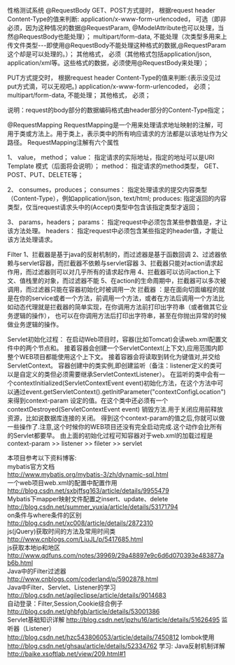 性格测试系统
@RequestBody
GET、POST方式提时， 根据request header Content-Type的值来判断:
    application/x-www-form-urlencoded， 可选（即非必须，因为这种情况的数据@RequestParam, @ModelAttribute也可以处理，当然@RequestBody也能处理）；
    multipart/form-data, 不能处理（次类型多用来上传文件类型---即使用@RequestBody不能处理这种格式的数据,@RequestParam这个却是可以处理的。）；
    其他格式， 必须（其他格式包括application/json, application/xml等。这些格式的数据，必须使用@RequestBody来处理）；

PUT方式提交时， 根据request header Content-Type的值来判断:(表示没见过put方式滴，可以无视吧。)
    application/x-www-form-urlencoded， 必须；
    multipart/form-data, 不能处理；
    其他格式， 必须；

说明：request的body部分的数据编码格式由header部分的Content-Type指定；

@RequestMapping
RequestMapping是一个用来处理请求地址映射的注解，可用于类或方法上。用于类上，表示类中的所有响应请求的方法都是以该地址作为父路径。
RequestMapping注解有六个属性

1、 value， method；
value：     指定请求的实际地址，指定的地址可以是URI Template 模式（后面将会说明）；
method：  指定请求的method类型， GET、POST、PUT、DELETE等；

2、 consumes，produces；
consumes： 指定处理请求的提交内容类型（Content-Type），例如application/json, text/html;
produces:    指定返回的内容类型，仅当request请求头中的(Accept)类型中包含该指定类型才返回；

3、 params，headers；
params： 指定request中必须包含某些参数值是，才让该方法处理。
headers： 指定request中必须包含某些指定的header值，才能让该方法处理请求。

Filter
1、拦截器是基于java的反射机制的，而过滤器是基于函数回调 
2、过滤器依赖与servlet容器，而拦截器不依赖与servlet容器 
3、拦截器只能对action请求起作用，而过滤器则可以对几乎所有的请求起作用 
4、拦截器可以访问action上下文、值栈里的对象，而过滤器不能 
5、在action的生命周期中，拦截器可以多次被调用，而过滤器只能在容器初始化时被调用一次 
拦截器 ：是在面向切面编程的就是在你的service或者一个方法，前调用一个方法，或者在方法后调用一个方法比如动态代理就是拦截器的简单实现，在你调用方法前打印出字符串（或者做其它业务逻辑的操作），
也可以在你调用方法后打印出字符串，甚至在你抛出异常的时候做业务逻辑的操作。 


Servlet初始化过程：
在启动Web项目时，容器(比如Tomcat)会读web.xml配置文件中的两个节点<listener>和<contex-param>。
接着容器会创建一个ServletContext(上下文),应用范围内即整个WEB项目都能使用这个上下文。
接着容器会将读取到<context-param>转化为键值对,并交给ServletContext。
容器创建<listener></listener>中的类实例,即创建监听（备注：listener定义的类可以是自定义的类但必须需要继承ServletContextListener）。
在监听的类中会有一个contextInitialized(ServletContextEvent event)初始化方法，在这个方法中可以通过event.getServletContext().getInitParameter("contextConfigLocation") 
来得到context-param 设定的值。在这个类中还必须有一个contextDestroyed(ServletContextEvent event) 销毁方法.用于关闭应用前释放资源，比如说数据库连接的关闭。
得到这个context-param的值之后,你就可以做一些操作了.注意,这个时候你的WEB项目还没有完全启动完成.这个动作会比所有的Servlet都要早。
由上面的初始化过程可知容器对于web.xml的加载过程是context-param >> listener  >> fileter  >> servlet




本项目参考以下资料博客:<br>
mybatis官方文档<br>
http://www.mybatis.org/mybatis-3/zh/dynamic-sql.html<br>
一个web项目web.xml的配置中<context-param>配置作用<br>
http://blog.csdn.net/sxbjffsg163/article/details/9955479<br>
Mybatis下mapper映射文件配置之insert、update、delete<br>
http://blog.csdn.net/summer_yuxia/article/details/53171794<br>
on条件与where条件的区别<br>
http://blog.csdn.net/xc008/article/details/2872310<br>
js(jQuery)获取时间的方法及常用时间类<br>
http://www.cnblogs.com/LiuJL/p/5417685.html<br>
js获取本地ip和地区<br>
http://www.qdfuns.com/notes/39969/29a48897e9c6d6d070393e483877ab6b.html<br>
Java中的Filter过滤器<br>
http://www.cnblogs.com/coderland/p/5902878.html<br>
Java中Filter、Servlet、Listener的学习<br>
http://blog.csdn.net/agileclipse/article/details/9014683<br>
自动登录：Filter,Session,Cookie综合例子<br>
http://blog.csdn.net/ghbfgb/article/details/53001386<br>
Servlet基础知识详解
http://blog.csdn.net/jpzhu16/article/details/51626495
监听器（Listener）
http://blog.csdn.net/hzc543806053/article/details/7450812
lombok使用
http://blog.csdn.net/ghsau/article/details/52334762
学习:
Java反射机制详解
http://baike.xsoftlab.net/view/209.html#1













